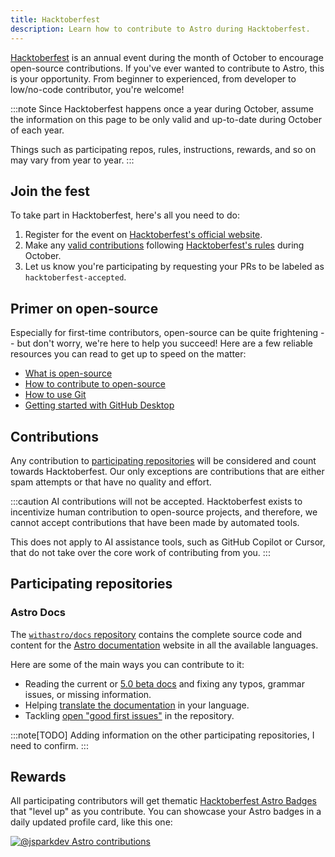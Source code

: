 ```yaml
---
title: Hacktoberfest
description: Learn how to contribute to Astro during Hacktoberfest.
---
```


[Hacktoberfest](https://hacktoberfest.com/about/) is an annual event during the month of October to encourage open-source contributions. If you've ever wanted to contribute to Astro, this is your opportunity. From beginner to experienced, from developer to low/no-code contributor, you're welcome!

:::note
Since Hacktoberfest happens once a year during October, assume the information on this page to be only valid and up-to-date during October of each year.

Things such as participating repos, rules, instructions, rewards, and so on may vary from year to year.
:::

## Join the fest

To take part in Hacktoberfest, here's all you need to do:

1. Register for the event on [Hacktoberfest's official website](https://hacktoberfest.com/).
2. Make any [valid contributions](#contributions) following [Hacktoberfest's rules](https://hacktoberfest.com/participation/#pr-mr-details) during October.
3. Let us know you're participating by requesting your PRs to be labeled as `hacktoberfest-accepted`.

## Primer on open-source

Especially for first-time contributors, open-source can be quite frightening -- but don't worry, we're here to help you succeed! Here are a few reliable resources you can read to get up to speed on the matter:

- [What is open-source](https://www.digitalocean.com/community/tutorials/what-is-open-source)
- [How to contribute to open-source](https://opensource.guide/how-to-contribute/)
- [How to use Git](https://www.digitalocean.com/community/cheatsheets/how-to-use-git-a-reference-guide)
- [Getting started with GitHub Desktop](https://docs.github.com/en/desktop/overview/getting-started-with-github-desktop)

## Contributions

Any contribution to [participating repositories](#participating-repositories) will be considered and count towards Hacktoberfest. Our only exceptions are contributions that are either spam attempts or that have no quality and effort.

:::caution
AI contributions will not be accepted. Hacktoberfest exists to incentivize human contribution to open-source projects, and therefore, we cannot accept contributions that have been made by automated tools.

This does not apply to AI assistance tools, such as GitHub Copilot or Cursor, that do not take over the core work of contributing from you.
:::

## Participating repositories

### Astro Docs

The [`withastro/docs` repository](https://github.com/withastro/docs) contains the complete source code and content for the [Astro documentation](https://docs.astro.build/) website in all the available languages.

Here are some of the main ways you can contribute to it:

- Reading the current or [5.0 beta docs](https://5-0-0-beta.docs.astro.build/) and fixing any typos, grammar issues, or missing information.
- Helping [translate the documentation](http://contribute.docs.astro.build/guides/i18n/) in your language.
- Tackling [open "good first issues"](https://github.com/withastro/docs/issues?q=sort%3Aupdated-desc+is%3Aissue+is%3Aopen+label%3A%22good+first+issue%22) in the repository.

:::note[TODO]
Adding information on the other participating repositories, I need to confirm.
:::

## Rewards

All participating contributors will get thematic [Hacktoberfest Astro Badges](https://astro.badg.es/achievements/hacktoberfest-merges/bronze/) that "level up" as you contribute. You can showcase your Astro badges in a daily updated profile card, like this one: 

[![@jsparkdev Astro contributions](https://astro.badg.es/v2/contributor/jsparkdev.svg)](https://astro.badg.es/contributor/jsparkdev/)


